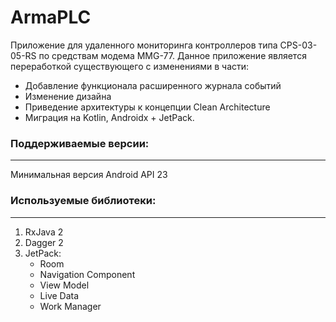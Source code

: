 # ArmaPLC


Приложение для удаленного мониторинга контроллеров типа CPS-03-05-RS по средствам модема MMG-77. Данное приложение является переработкой существующего с изменениями в части:
  -  Добавление функционала расширенного журнала событий
  -  Изменение дизайна
  -  Приведение архитектуры к концепции Clean Architecture
  -  Миграция на Kotlin, Androidx + JetPack. 

### Поддерживаемые версии:
------------
Минимальная версия Android API 23

### Используемые библиотеки:
------------
1.	RxJava 2
2.	Dagger 2
3.	JetPack:
    -	Room
    -	Navigation Component
    -	View Model
    -	Live Data
    -	Work Manager
